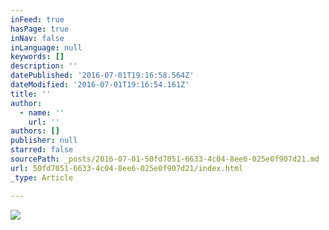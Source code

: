 ```yaml
---
inFeed: true
hasPage: true
inNav: false
inLanguage: null
keywords: []
description: ''
datePublished: '2016-07-01T19:16:58.564Z'
dateModified: '2016-07-01T19:16:54.161Z'
title: ''
author:
  - name: ''
    url: ''
authors: []
publisher: null
starred: false
sourcePath: _posts/2016-07-01-50fd7051-6633-4c04-8ee6-025e0f907d21.md
url: 50fd7051-6633-4c04-8ee6-025e0f907d21/index.html
_type: Article

---
```

![](https://the-grid-user-content.s3-us-west-2.amazonaws.com/338fcf5a-6b64-4afc-8587-e132c15bac32.jpg)